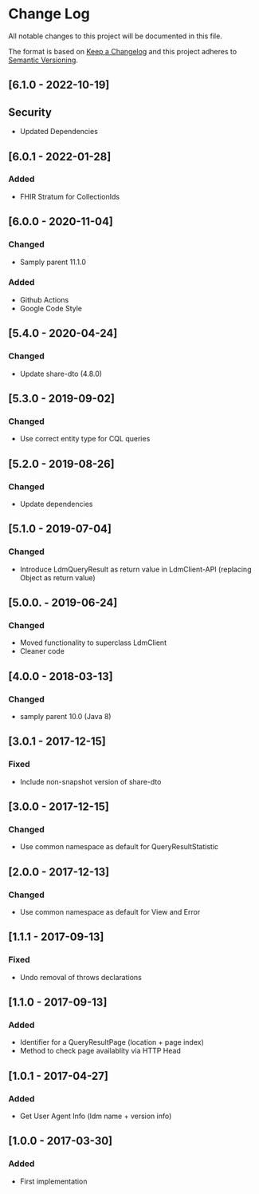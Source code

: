 # Change Log
All notable changes to this project will be documented in this file.

The format is based on [Keep a Changelog](http://keepachangelog.com/)
and this project adheres to [Semantic Versioning](http://semver.org/).

## [6.1.0 - 2022-10-19]
## Security
- Updated Dependencies

## [6.0.1 - 2022-01-28]
### Added
- FHIR Stratum for CollectionIds

## [6.0.0 - 2020-11-04]
### Changed
- Samply parent 11.1.0
### Added
- Github Actions
- Google Code Style

## [5.4.0 - 2020-04-24]
### Changed
- Update share-dto (4.8.0)

## [5.3.0 - 2019-09-02]
### Changed
- Use correct entity type for CQL queries

## [5.2.0 - 2019-08-26]
### Changed
- Update dependencies

## [5.1.0 - 2019-07-04]
### Changed
- Introduce LdmQueryResult as return value in LdmClient-API (replacing Object as return value)

## [5.0.0. - 2019-06-24]
### Changed
- Moved functionality to superclass LdmClient
- Cleaner code

## [4.0.0 - 2018-03-13]
### Changed
- samply parent 10.0 (Java 8)

## [3.0.1 - 2017-12-15]
### Fixed
- Include non-snapshot version of share-dto

## [3.0.0 - 2017-12-15]
### Changed
- Use common namespace as default for QueryResultStatistic

## [2.0.0 - 2017-12-13]
### Changed
- Use common namespace as default for View and Error

## [1.1.1 - 2017-09-13]
### Fixed
- Undo removal of throws declarations

## [1.1.0 - 2017-09-13]
### Added
- Identifier for a QueryResultPage (location + page index)
- Method to check page availablity via HTTP Head

## [1.0.1 - 2017-04-27]
### Added
- Get User Agent Info (ldm name + version info)

## [1.0.0 - 2017-03-30]
### Added
- First implementation
